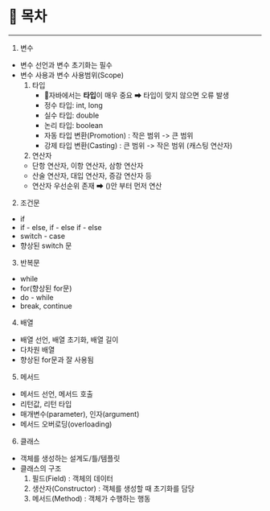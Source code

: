 # 📜 목차
<hr/>

1. 변수
- 변수 선언과 변수 초기화는 필수
- 변수 사용과 변수 사용범위(Scope)
   1. 타입
      - 📌자바에서는 **타입**이 매우 중요
      ➡ 타입이 맞지 않으면 오류 발생
      - 정수 타입: int, long
      - 실수 타입: double
      - 논리 타입: boolean
      - 자동 타입 변환(Promotion) : 작은 범위 -> 큰 범위
      - 강제 타입 변환(Casting) : 큰 범위 -> 작은 범위 (캐스팅 연산자)
   2. 연산자
  - 단항 연산자, 이항 연산자, 삼항 연산자
  - 산술 연산자, 대입 연산자, 증감 연산자 등
  - 연산자 우선순위 존재 ➡ ()안 부터 먼저 연산
2. 조건문
- if
- if - else, if - else if - else
- switch - case
- 향상된 switch 문
3. 반복문
- while
- for(향상된 for문)
- do - while
- break, continue
4. 배열
- 배열 선언, 배열 초기화, 배열 길이
- 다차원 배열
- 향상된 for문과 잘 사용됨
5. 메서드
- 메서드 선언, 메서드 호출
- 리턴값, 리턴 타입
- 매개변수(parameter), 인자(argument)
- 메서드 오버로딩(overloading)
6. 클래스 
- 객체를 생성하는 설계도/틀/템플릿
- 클래스의 구조
  1. 필드(Field) : 객체의 데이터
  2. 생산자(Constructor) : 객체를 생성할 때 초기화를 담당
  3. 메서드(Method) : 객체가 수행하는 행동 